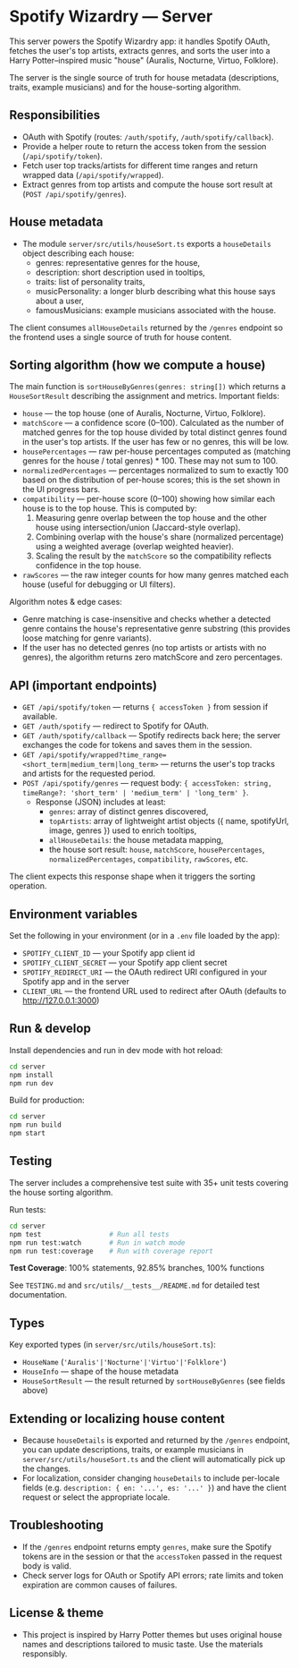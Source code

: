 # Spotify Wizardry — Server

This server powers the Spotify Wizardry app: it handles Spotify OAuth, fetches the user's top artists, extracts genres, and sorts the user into a Harry Potter–inspired music "house" (Auralis, Nocturne, Virtuo, Folklore).

The server is the single source of truth for house metadata (descriptions, traits, example musicians) and for the house-sorting algorithm.

## Responsibilities

- OAuth with Spotify (routes: `/auth/spotify`, `/auth/spotify/callback`).
- Provide a helper route to return the access token from the session (`/api/spotify/token`).
- Fetch user top tracks/artists for different time ranges and return wrapped data (`/api/spotify/wrapped`).
- Extract genres from top artists and compute the house sort result at (`POST /api/spotify/genres`).

## House metadata

- The module `server/src/utils/houseSort.ts` exports a `houseDetails` object describing each house:
  - genres: representative genres for the house,
  - description: short description used in tooltips,
  - traits: list of personality traits,
  - musicPersonality: a longer blurb describing what this house says about a user,
  - famousMusicians: example musicians associated with the house.

The client consumes `allHouseDetails` returned by the `/genres` endpoint so the frontend uses a single source of truth for house content.

## Sorting algorithm (how we compute a house)

The main function is `sortHouseByGenres(genres: string[])` which returns a `HouseSortResult` describing the assignment and metrics. Important fields:

- `house` — the top house (one of Auralis, Nocturne, Virtuo, Folklore).
- `matchScore` — a confidence score (0–100). Calculated as the number of matched genres for the top house divided by total distinct genres found in the user's top artists. If the user has few or no genres, this will be low.
- `housePercentages` — raw per-house percentages computed as (matching genres for the house / total genres) * 100. These may not sum to 100.
- `normalizedPercentages` — percentages normalized to sum to exactly 100 based on the distribution of per-house scores; this is the set shown in the UI progress bars.
- `compatibility` — per-house score (0–100) showing how similar each house is to the top house. This is computed by:
  1. Measuring genre overlap between the top house and the other house using intersection/union (Jaccard-style overlap).
  2. Combining overlap with the house's share (normalized percentage) using a weighted average (overlap weighted heavier).
  3. Scaling the result by the `matchScore` so the compatibility reflects confidence in the top house.
- `rawScores` — the raw integer counts for how many genres matched each house (useful for debugging or UI filters).

Algorithm notes & edge cases:

- Genre matching is case-insensitive and checks whether a detected genre contains the house's representative genre substring (this provides loose matching for genre variants).
- If the user has no detected genres (no top artists or artists with no genres), the algorithm returns zero matchScore and zero percentages.

## API (important endpoints)

- `GET /api/spotify/token` — returns `{ accessToken }` from session if available.
- `GET /auth/spotify` — redirect to Spotify for OAuth.
- `GET /auth/spotify/callback` — Spotify redirects back here; the server exchanges the code for tokens and saves them in the session.
- `GET /api/spotify/wrapped?time_range=<short_term|medium_term|long_term>` — returns the user's top tracks and artists for the requested period.
- `POST /api/spotify/genres` — request body: `{ accessToken: string, timeRange?: 'short_term' | 'medium_term' | 'long_term' }`.
  - Response (JSON) includes at least:
    - `genres`: array of distinct genres discovered,
    - `topArtists`: array of lightweight artist objects ({ name, spotifyUrl, image, genres }) used to enrich tooltips,
    - `allHouseDetails`: the house metadata mapping,
    - the house sort result: `house`, `matchScore`, `housePercentages`, `normalizedPercentages`, `compatibility`, `rawScores`, etc.

The client expects this response shape when it triggers the sorting operation.

## Environment variables

Set the following in your environment (or in a `.env` file loaded by the app):

- `SPOTIFY_CLIENT_ID` — your Spotify app client id
- `SPOTIFY_CLIENT_SECRET` — your Spotify app client secret
- `SPOTIFY_REDIRECT_URI` — the OAuth redirect URI configured in your Spotify app and in the server
- `CLIENT_URL` — the frontend URL used to redirect after OAuth (defaults to http://127.0.0.1:3000)

## Run & develop

Install dependencies and run in dev mode with hot reload:

```bash
cd server
npm install
npm run dev
```

Build for production:

```bash
cd server
npm run build
npm start
```

## Testing

The server includes a comprehensive test suite with 35+ unit tests covering the house sorting algorithm.

Run tests:

```bash
cd server
npm test                 # Run all tests
npm run test:watch       # Run in watch mode
npm run test:coverage    # Run with coverage report
```

**Test Coverage**: 100% statements, 92.85% branches, 100% functions

See `TESTING.md` and `src/utils/__tests__/README.md` for detailed test documentation.

## Types

Key exported types (in `server/src/utils/houseSort.ts`):

- `HouseName` (`'Auralis'|'Nocturne'|'Virtuo'|'Folklore'`)
- `HouseInfo` — shape of the house metadata
- `HouseSortResult` — the result returned by `sortHouseByGenres` (see fields above)

## Extending or localizing house content

- Because `houseDetails` is exported and returned by the `/genres` endpoint, you can update descriptions, traits, or example musicians in `server/src/utils/houseSort.ts` and the client will automatically pick up the changes.
- For localization, consider changing `houseDetails` to include per-locale fields (e.g. `description: { en: '...', es: '...' }`) and have the client request or select the appropriate locale.

## Troubleshooting

- If the `/genres` endpoint returns empty `genres`, make sure the Spotify tokens are in the session or that the `accessToken` passed in the request body is valid.
- Check server logs for OAuth or Spotify API errors; rate limits and token expiration are common causes of failures.

## License & theme

- This project is inspired by Harry Potter themes but uses original house names and descriptions tailored to music taste. Use the materials responsibly.
